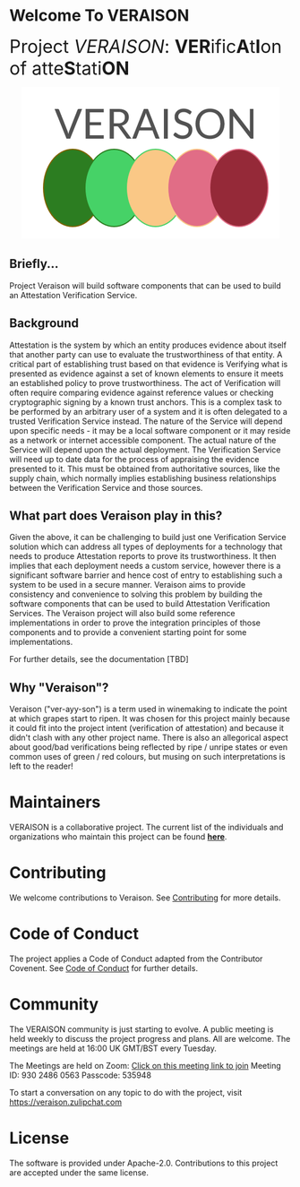 <!--
  -- Copyright 2020 Contributors to the Veraison project.
  -- SPDX-License-Identifier: Apache-2.0
--->

# Welcome To VERAISON
<font size="6
">
Project _VERAISON_: **VER**ific**A**t**I**on of atte**S**tati**ON**
</font>

<p/>
<p align="center">
  <img src="./veraison-logo.png"/>
</p>

## Briefly...
Project Veraison will build software components that can be used to build an Attestation Verification Service.

## Background
Attestation is the system by which an entity produces evidence about itself that another party can use to evaluate the trustworthiness of that entity. A critical part of establishing trust based on that evidence is Verifying what is presented as evidence against a set of known elements to ensure it meets an established policy to prove trustworthiness. The act of Verification will often require comparing evidence against reference values or checking cryptographic signing by a known trust anchors. This is a complex task to be performed by an arbitrary user of a system and it is often delegated to a trusted Verification Service instead. The nature of the Service will depend upon specific needs - it may be a local software component or it may reside as a network or internet accessible component. The actual nature of the Service will depend upon the actual deployment. The Verification Service will need up to date data for the process of appraising the evidence presented to it. This must be obtained from authoritative sources, like the supply chain, which normally implies establishing business relationships between the Verification Service and those sources.  

## What part does Veraison play in this?
Given the above, it can be challenging to build just one Verification Service solution which can address all types of deployments for a technology that needs to produce Attestation reports to prove its trustworthiness. It then implies that each deployment needs a custom service, however there is a significant software barrier and hence cost of entry to establishing such a system to be used in a secure manner. Veraison aims to provide consistency and convenience to solving this problem by building the software components that can be used to build Attestation Verification Services. The Veraison project will also build some reference implementations in order to prove the integration principles of those components and to provide a convenient starting point for some implementations.

For further details, see the documentation [TBD]

## Why "Veraison"?
Veraison ("ver-ayy-son") is a term used in winemaking to indicate the point at which grapes start to ripen. 
It was chosen for this project mainly because it could fit into the project intent (verification of attestation) and because it didn't clash with any other project name.
There is also an allegorical aspect about good/bad verifications being reflected by ripe / unripe states or even common uses of green / red colours, but musing on such interpretations is left to the reader! 

# Maintainers

VERAISON is a collaborative project. The current list of the individuals and organizations who maintain this project can be found [**here**](./MAINTAINERS.toml). 

# Contributing
We welcome contributions to Veraison. See [Contributing](./CONTRIBUTING.md) for more details. 

# Code of Conduct
The project applies a Code of Conduct adapted from the Contributor Covenent. See [Code of Conduct](./CODE_OF_CONDUCT.md) for further details.

# Community

The VERAISON community is just starting to evolve. A public meeting is held weekly to discuss the project progress and plans. All are welcome.
The meetings are held at 16:00 UK GMT/BST every Tuesday.

The Meetings are held on Zoom: [Click on this meeting link to join](https://armltd.zoom.us/j/93024860563?pwd=dVpVcFRtSVFmV29HV3dHWENrZk5WQT09)
Meeting ID: 930 2486 0563
Passcode: 535948

To start a conversation on any topic to do with the project, visit https://veraison.zulipchat.com


# License

The software is provided under Apache-2.0. Contributions to this project are accepted under the same license.

